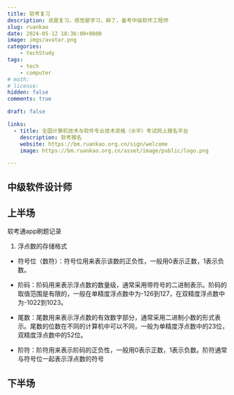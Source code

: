 ```yaml
---
title: 软考复习
description: 说是复习，感觉是学习，麻了，备考中级软件工程师
slug: ruankao
date: 2024-05-12 18:36:00+0800
image: imgs/avatar.png
categories:
    - techStudy
tags:
    - tech
    - computer
# math: 
# license: 
hidden: false
comments: true

draft: false

links:
  - title: 全国计算机技术与软件专业技术资格（水平）考试网上报名平台
    description: 软考报名
    website: https://bm.ruankao.org.cn/sign/welcome
    image: https://bm.ruankao.org.cn/asset/image/public/logo.png

---
```


## 中级软件设计师

## 上半场

软考通app刷题记录

1. 浮点数的存储格式

- 符号位（数符）：符号位用来表示该数的正负性，一般用0表示正数，1表示负数。

- 阶码：阶码用来表示浮点数的数量级，通常采用带符号的二进制表示。阶码的取值范围是有限的，一般在单精度浮点数中为-126到127，在双精度浮点数中为-1022到1023。

- 尾数：尾数用来表示浮点数的有效数字部分，通常采用二进制小数的形式表示。尾数的位数在不同的计算机中可以不同，一般为单精度浮点数中的23位，双精度浮点数中的52位。

- 阶符：阶符用来表示阶码的正负性，一般用0表示正数，1表示负数。阶符通常与符号位一起表示浮点数的符号   



## 下半场

